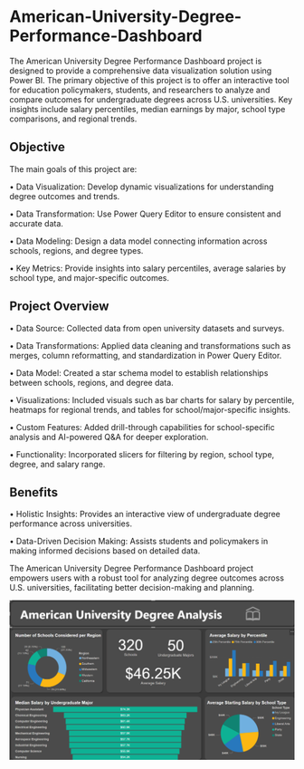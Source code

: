 # American-University-Degree-Performance-Dashboard

The American University Degree Performance Dashboard project is designed to provide a comprehensive data visualization solution using Power BI. The primary objective of this project is to offer an interactive tool for education policymakers, students, and researchers to analyze and compare outcomes for undergraduate degrees across U.S. universities. Key insights include salary percentiles, median earnings by major, school type comparisons, and regional trends.

## Objective
The main goals of this project are:

• Data Visualization: Develop dynamic visualizations for understanding degree outcomes and trends.

• Data Transformation: Use Power Query Editor to ensure consistent and accurate data.

• Data Modeling: Design a data model connecting information across schools, regions, and degree types.

• Key Metrics: Provide insights into salary percentiles, average salaries by school type, and major-specific outcomes.

## Project Overview

• Data Source: Collected data from open university datasets and surveys.

• Data Transformations: Applied data cleaning and transformations such as merges, column reformatting, and standardization in Power Query Editor.

• Data Model: Created a star schema model to establish relationships between schools, regions, and degree data.

• Visualizations: Included visuals such as bar charts for salary by percentile, heatmaps for regional trends, and tables for school/major-specific insights.

• Custom Features: Added drill-through capabilities for school-specific analysis and AI-powered Q&A for deeper exploration.

• Functionality: Incorporated slicers for filtering by region, school type, degree, and salary range.

## Benefits

• Holistic Insights: Provides an interactive view of undergraduate degree performance across universities.

• Data-Driven Decision Making: Assists students and policymakers in making informed decisions based on detailed data.

The American University Degree Performance Dashboard project empowers users with a robust tool for analyzing degree outcomes across U.S. universities, facilitating better decision-making and planning.

![University Dashboard Preview](https://github.com/VeryGary/American-University-Degree-Performance-Dashboard/blob/main/UniversityDashboard-Preview.png)
